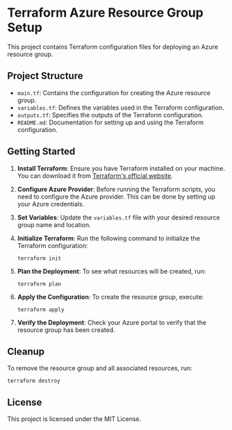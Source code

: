 # Terraform Azure Resource Group Setup

This project contains Terraform configuration files for deploying an Azure resource group.

## Project Structure

- `main.tf`: Contains the configuration for creating the Azure resource group.
- `variables.tf`: Defines the variables used in the Terraform configuration.
- `outputs.tf`: Specifies the outputs of the Terraform configuration.
- `README.md`: Documentation for setting up and using the Terraform configuration.

## Getting Started

1. **Install Terraform**: Ensure you have Terraform installed on your machine. You can download it from [Terraform's official website](https://www.terraform.io/downloads.html).

2. **Configure Azure Provider**: Before running the Terraform scripts, you need to configure the Azure provider. This can be done by setting up your Azure credentials.

3. **Set Variables**: Update the `variables.tf` file with your desired resource group name and location.

4. **Initialize Terraform**: Run the following command to initialize the Terraform configuration:
   ```
   terraform init
   ```

5. **Plan the Deployment**: To see what resources will be created, run:
   ```
   terraform plan
   ```

6. **Apply the Configuration**: To create the resource group, execute:
   ```
   terraform apply
   ```

7. **Verify the Deployment**: Check your Azure portal to verify that the resource group has been created.

## Cleanup

To remove the resource group and all associated resources, run:
```
terraform destroy
```

## License

This project is licensed under the MIT License.